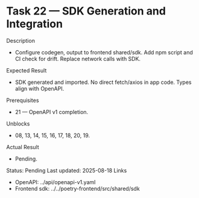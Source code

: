 <!--
File: 22-sdk-generation-and-integration.md
Purpose: Generate a TypeScript SDK from OpenAPI and replace direct
fetch/axios in the frontend. Add build step and CI checks. All Rights
Reserved. Arodi Emmanuel
-->
# Task 22 — SDK Generation and Integration

Description
- Configure codegen, output to frontend shared/sdk. Add npm script and
  CI check for drift. Replace network calls with SDK.

Expected Result
- SDK generated and imported. No direct fetch/axios in app code. Types
  align with OpenAPI.

Prerequisites
- 21 — OpenAPI v1 completion.

Unblocks
- 08, 13, 14, 15, 16, 17, 18, 20, 19.

Actual Result
- Pending.

Status: Pending
Last updated: 2025-08-18
Links
- OpenAPI: ../api/openapi-v1.yaml
- Frontend sdk: ../../poetry-frontend/src/shared/sdk
